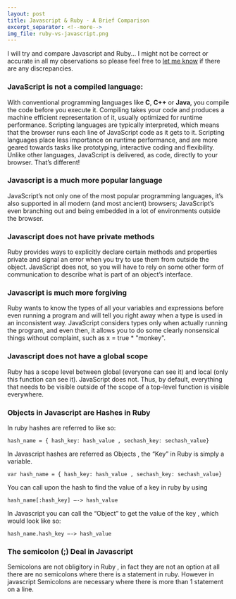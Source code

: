 ```yaml
---
layout: post
title: Javascript & Ruby - A Brief Comparison
excerpt_separator: <!--more-->
img_file: ruby-vs-javascript.png
---
```

I will try and compare Javascript and Ruby... I might not be correct or accurate in all my observations so please feel free to <a href="/contact.html">let me know</a> if there are any discrepancies.
<!--more-->
<h3>JavaScript is not a compiled language:</h3>

With conventional programming languages like **C**, **C++** or **Java**, you compile the code before you execute it. Compiling takes your code and produces a machine efficient representation of it, usually optimized for runtime performance. Scripting languages are typically interpreted, which means that the browser runs each line of JavaScript code as it gets to it. Scripting languages place less importance on runtime performance, and are more geared towards tasks like prototyping, interactive coding and flexibility. Unlike other languages, JavaScript is delivered, as code, directly to your browser. That’s different!

<h3>Javascript is a much more popular language</h3>

JavaScript’s not only one of the most popular programming languages, it’s also supported in all modern (and most ancient) browsers; JavaScript’s even branching out and being embedded in a lot of environments outside the browser. 


<h3>Javascript does not have private methods</h3>

Ruby provides ways to explicitly declare certain methods and properties private and signal an error when you try to use them from outside the object. JavaScript does not, so you will have to rely on some other form of communication to describe what is part of an object’s interface.


<h3>Javascript is much more forgiving</h3>

Ruby wants to know the types of all your variables and expressions before even running a program and will tell you right away when a type is used in an inconsistent way. JavaScript considers types only when actually running the program, and even then, it allows you to do some clearly nonsensical things without complaint, such as x = true * "monkey".


<h3>Javascript does not have a global scope</h3>

Ruby has a scope level between global (everyone can see it) and local (only this function can see it). JavaScript does not. Thus, by default, everything that needs to be visible outside of the scope of a top-level function is visible everywhere.

<h3>Objects in Javascript are Hashes in Ruby</h3>

In ruby hashes are referred to like so:

`hash_name = { hash_key: hash_value , sechash_key: sechash_value}`

In Javascript hashes are referred as Objects , the “Key” in Ruby is simply a variable.

`var hash_name = { hash_key: hash_value , sechash_key: sechash_value}`

You can call upon the hash to find the value of a key in ruby by using

`hash_name[:hash_key] —-> hash_value`

In Javascript you can call the “Object” to get the value of the key , which would look like so:

`hash_name.hash_key —-> hash_value`

<h3>The semicolon (;) Deal in Javascript</h3>
Semicolons are not obligitory in Ruby , in fact they are not an option at all there are no semicolons where there is a statement in ruby.
However in javascript Semicolons are necessary where there is more than 1 statement on a line.







